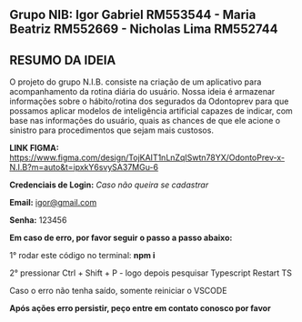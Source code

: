 ## Grupo NIB: Igor Gabriel RM553544 - Maria Beatriz RM552669 - Nicholas Lima RM552744

## RESUMO DA IDEIA 
O projeto do grupo N.I.B. consiste na criação de um aplicativo para acompanhamento da rotina diária do usuário. Nossa ideia é armazenar informações sobre o hábito/rotina dos segurados da Odontoprev para que possamos aplicar modelos de inteligência artificial capazes de indicar, com base nas informações do usuário, quais as chances de que ele acione o sinistro para procedimentos que sejam mais custosos.

**LINK FIGMA:** https://www.figma.com/design/TojKAIT1nLnZqISwtn78YX/OdontoPrev-x-N.I.B?m=auto&t=ipxkY6svySA37MGu-6

**Credenciais de Login:** *Caso não queira se cadastrar*

**Email:** igor@gmail.com

**Senha:** 123456

**Em caso de erro, por favor seguir o passo a passo abaixo:**

1° rodar este código no terminal: **npm i**

2° pressionar Ctrl + Shift + P - logo depois pesquisar Typescript Restart TS

Caso o erro não tenha saído, somente reiniciar o VSCODE

**Após ações erro persistir, peço entre em contato conosco por favor**
